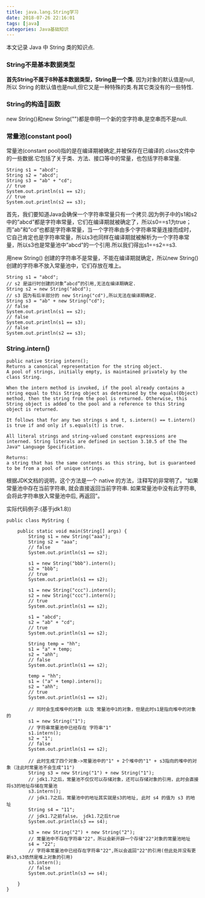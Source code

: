 ```yaml
---
title: java.lang.String学习
date: 2018-07-26 22:16:01
tags: [java]
categories: Java基础知识
---
```


本文记录 Java 中 String 类的知识点.
<!-- more -->

### String不是基本数据类型
**首先String不属于8种基本数据类型，String是一个类.** 因为对象的默认值是null,所以 String 的默认值也是null,但它又是一种特殊的类.有其它类没有的一些特性.

### String的构造函数
new String()和new String("")都是申明一个新的空字符串,是空串而不是null.

### 常量池(constant pool)
常量池(constant pool)指的是在编译期被确定,并被保存在已编译的.class文件中的一些数据.它包括了关于类、方法、接口等中的常量，也包括字符串常量.
```
String s1 = "abcd";
String s2 = "abcd";
String s3 = "ab" + "cd";
// true
System.out.println(s1 == s2);
// true
System.out.println(s2 == s3);
```
首先，我们要知道Java会确保一个字符串常量只有一个拷贝.因为例子中的s1和s2中的”abcd”都是字符串常量，它们在编译期就被确定了，所以s0==s1为true；而”ab”和”cd”也都是字符串常量，当一个字符串由多个字符串常量连接而成时，它自己肯定也是字符串常量，所以s3也同样在编译期就被解析为一个字符串常量，所以s3也是常量池中”abcd”的一个引用.所以我们得出s1==s2==s3.

用new String() 创建的字符串不是常量，不能在编译期就确定，所以new String() 创建的字符串不放入常量池中，它们存放在堆上。
```
String s1 = "abcd";
// s2 是运行时创建的对象”abcd”的引用,无法在编译期确定.
String s2 = new String("abcd");
// s3 因为有后半部分的 new String("cd"),所以无法在编译期确定.
String s3 = "ab" + new String("cd");
// false
System.out.println(s1 == s2);
// false
System.out.println(s1 == s3);
// false
System.out.println(s2 == s3);
```

### String.intern()
```
public native String intern();
Returns a canonical representation for the string object.
A pool of strings, initially empty, is maintained privately by the class String.

When the intern method is invoked, if the pool already contains a string equal to this String object as determined by the equals(Object) method, then the string from the pool is returned. Otherwise, this String object is added to the pool and a reference to this String object is returned.

It follows that for any two strings s and t, s.intern() == t.intern() is true if and only if s.equals(t) is true.

All literal strings and string-valued constant expressions are interned. String literals are defined in section 3.10.5 of the The Java™ Language Specification.

Returns:
a string that has the same contents as this string, but is guaranteed to be from a pool of unique strings.
```
根据JDK文档的说明，这个方法是一个 native 的方法，注释写的非常明了。“如果常量池中存在当前字符串, 就会直接返回当前字符串. 如果常量池中没有此字符串, 会将此字符串放入常量池中后, 再返回”。

实际代码例子:(基于jdk1.8))
```
public class MyString {

    public static void main(String[] args) {
        String s1 = new String("aaa");
        String s2 = "aaa";
        // false
        System.out.println(s1 == s2);

        s1 = new String("bbb").intern();
        s2 = "bbb";
        // true
        System.out.println(s1 == s2);

        s1 = new String("ccc").intern();
        s2 = new String("ccc").intern();
        // true
        System.out.println(s1 == s2);

        s1 = "abcd";
        s2 = "ab" + "cd";
        // true
        System.out.println(s1 == s2);

        String temp = "hh";
        s1 = "a" + temp;
        s2 = "ahh";
        // false
        System.out.println(s1 == s2);

        temp = "hh";
        s1 = ("a" + temp).intern();
        s2 = "ahh";
        // true
        System.out.println(s1 == s2);

        // 同时会生成堆中的对象 以及 常量池中1的对象，但是此时s1是指向堆中的对象的
        s1 = new String("1");
        // 字符串常量池中已经存在 字符串"1"
        s1.intern();
        s2 = "1";
        // false
        System.out.println(s1 == s2);

        // 此时生成了四个对象->常量池中的"1" + 2个堆中的"1" + s3指向的堆中的对象（注此时常量池不会生成"11")
        String s3 = new String("1") + new String("1");
        // jdk1.7之后，常量池不仅仅可以存储对象，还可以存储对象的引用，此时会直接将s3的地址存储在常量池
        s3.intern();
        // jdk1.7之后，常量池中的地址其实就是s3的地址, 此时 s4 的值为 s3 的地址
        String s4 = "11";
        // jdk1.7之前false， jdk1.7之后true
        System.out.println(s3 == s4);

        s3 = new String("2") + new String("2");
        // 常量池中不存在字符串"22"，所以会新开辟一个存储"22"对象的常量池地址
        s4 = "22";
        // 字符串常量池中已经存在字符串"22",所以会返回"22"的引用(但此处并没有更新s3,s3依然是堆上对象的引用)
        s3.intern();
        // false
        System.out.println(s3 == s4);

    }
}
```
